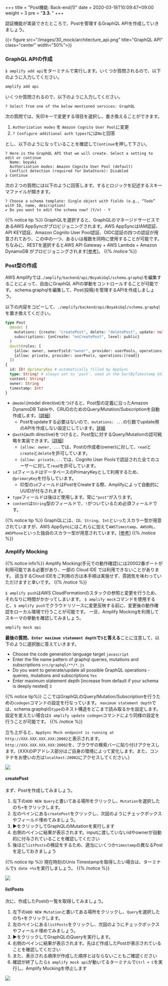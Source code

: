 +++
title = "Post機能: Back-end(1)"
date = 2020-03-18T10:09:47+09:00
weight = 3
pre = "<b>3.3. </b>"
+++

認証機能が実装できたところで、Postを管理するGraphQL APIを作成していきましょう。

{{< figure src="/images/30_mock/architecture_api.png" title="GraphQL API" class="center" width="50%">}}

### GraphQL APIの作成
`$ amplify add api`をターミナルで実行します。いくつか質問されるので、以下のように入力してください。

```sh
amplify add api
```

いくつか質問されるので、以下のように入力してください。

```none
? Select from one of the below mentioned services: GraphQL
```

次の質問では、矢印キーで変更する項目を選択し、書き換えることができます。

1. `Authorization modes` を `Amazon Cognito User Pool`に変更
2. `? Configure additional auth types?`には`No`と回答

とし、以下のようになっていることを確認して`Continue`を押して下さい。

```none
? Here is the GraphQL API that we will create. Select a setting to edit or continue 
  Name: boyaki 
  Authorization modes: Amazon Cognito User Pool (default) 
  Conflict detection (required for DataStore): Disabled 
❯ Continue 
```

次の２つの質問には以下のように回答します。するとロジックを記述するスキーマファイルが開きます。

```none
? Choose a schema template: Single object with fields (e.g., “Todo” with ID, name, description)
✔ Do you want to edit the schema now? (Y/n) · Y
```

{{% notice tip %}}
GraphQLを選択すると、GraphQLのマネージドサービスであるAWS AppSyncがプロビジョニングされます。AWS AppSyncはIAM認証、API KEY認証、Amazon Cognito User Pool認証、OIDC認証の四つの認証が用意されており、この中の一つ、あるいは複数を同時に使用することが可能です。
ちなみに、RESTを選択するとAWS API Gateway + AWS Lambda + Amazon DynamoDB がプロビジョニングされます[[参考](https://docs.amplify.aws/cli/restapi)]。
{{% /notice %}}

### Post型の作成
AWS Amplifyでは`./amplify/backend/api/BoyakiGql/schema.graphql`を編集することによって、自由にGraphQL APIの挙動をコントロールすることが可能です。
schema.graphqlを編集して、Post(投稿)を管理するAPIを作成しましょう。

以下の内容をコピーして、`./amplify/backend/api/BoyakiGql/schema.graphql`を置き換えてください。

```graphql
type Post
  @model (
    mutations: {create: "createPost", delete: "deletePost", update: null}
    subscriptions: {onCreate: "onCreatePost", level: public}
  )
  @auth(rules: [
    {allow: owner, ownerField:"owner", provider: userPools, operations:[read, create, delete]}
    {allow: private, provider: userPools, operations:[read]}
  ])
{
  id: ID! @primaryKey # automatically filled by AppSync
  type: String! # always set to 'post'. used in the SortByTimestamp GSI
  content: String!
  owner: String
  timestamp: Int!
}
```

- `@model`(model directive)をつけると、Post型の定義に沿ったAmazon DynamoDB Tableや、CRUDのためのQuery/Mutation/Subscriptionを自動作成します。[[詳細](https://docs.amplify.aws/cli/graphql/data-modeling/)]
  - Postをupdateする必要はないので、`mutations: ...`の引数でupdate用のAPIを作成しない設定にしています。[詳細](https://docs.amplify.aws/cli/graphql/data-modeling/#rename-generated-queries-mutations-and-subscriptions)
- `@auth`(auth directive)をつけると、Post型に対するQuery/Mutationの認可戦略を実装できます。[[詳細](https://docs.amplify.aws/cli/graphql/authorization-rules/)]
  - `{allow: owner, ...`では、Postの作成者(owner)に対して、`read`と`create`と`delete`を許可しています。
  - `{allow: private,...`では、Cognito User Poolsで認証された全てのユーザーに対して`read`を許可しています。
- `id`フィールドはデータベースのPrimaryKeyとして利用するため、`@primaryKey`を付与しています。
  - ID型の`id`フィールドはPostをCreateする際、Amplifyによって自動的にUUIDが付与されます。
- `type`フィールドは後ほど使用します。常に`"post"`が入ります。
- `content`は`String`型のフィールドで、`!`がついているため必須フィールドです。

{{% notice tip %}}
GraphQLには、`ID`、`String`、`Int`といったスカラー型が用意されていますが、AWS AppSyncにはこれらに加えて`AWSTimestamp`、`AWSURL`、`AWSPhone`といった独自のスカラー型が用意されています。[[参考](https://docs.aws.amazon.com/ja_jp/appsync/latest/devguide/scalars.html)]
{{% /notice %}}


### Amplify Mocking

{{% notice info%}}
Amplify Mocking(手元での動作確認)には20002番ポートが利用可能である必要があり、一部の Cloud IDE では利用できないことがあります。
該当するCloud IDEをご利用の方は本手順は実施せず、雰囲気を味わっていただけますと幸いです。
{{% /notice %}}

`$ amplify push`はAWS CloudFormationのスタックの参照と変更を行うため、それなりに時間がかかってしまいます。
`$ amplify mock`コマンドを使用すると、`$ amplify push`でクラウドリソースに変更反映する前に、変更後の動作確認をローカル環境で行うことが可能です。
一旦、Amplify Mockingを利用してスキーマの挙動を確認してみましょう。

```bash
amplify mock api
```

**最後の質問、`Enter maximum statement depth`で`3`と答える**ことに注意して、以下のように選択肢に答えていきます。

- Choose the code generation language target `javascript`
- Enter the file name pattern of graphql queries, mutations and subscriptions `src/graphql/**/*.js`
- Do you want to generate/update all possible GraphQL operations - queries, mutations and subscriptions `Yes`
- Enter maximum statement depth [increase from default if your schema is deeply nested] `3`

{{% notice tip%}}
ここではGraphQLのQuery/Mutation/Subscriptionを行うための`codegen`コマンドの設定を行なっています。
`maximum statement depth`では、schema.graphqlの`type`のネスト構造をどこまで読み取るかを設定します。
設定を変えたい場合は`$ amplify update codegen`コマンドにより同様の設定を行うことが可能です。
{{% /notice %}}

立ち上がると、`AppSync Mock endpoint is running at http://XXX.XXX.XXX.XXX:20002`と表示されます。`http://XXX.XXX.XXX.XXX:20002`を、ブラウザの検索バーに貼り付けアクセスします。(XXXのIPアドレス部分はご自身の環境によって変化します。また、コンテナをお使いの方は`localhost:20002`にアクセスしてください。)

![](/images/30_mock/graphql_1.png)

#### createPost
まず、Postを作成してみましょう。

1. 左下の`ADD NEW Query`と書いてある場所をクリックし、`Mutation`を選択したのち`+`をクリックします。
1. 左のペインにある`createPost`をクリックし、次図のようにチェックボックスやフィールド埋めてみましょう。
1. **▶︎**をクリックしてGraphQLのMutationを実行します
1. 右側のペインに結果が表示されます。inputに渡していないidやownerが自動的に付与されていることを確認してください
1. 後ほど`listPosts`の検証をするため、適当にいくつか`timestamp`の異なるPostを足しておきましょう

{{% notice tip %}}
現在時刻のUnix Timestampを取得したい場合は、ターミナルで`$ date +%s`を実行しましょう。
{{% /notice %}}

![](/images/30_mock/graphql_2.png)

#### listPosts
次に、作成したPostの一覧を取得してみましょう。

1. 左下の`ADD NEW Mutation`と書いてある場所をクリックし、`Query`を選択したのち`+`をクリックします。
1. 左のペインにある`listPosts`をクリックし、次図のようにチェックボックスやフィールド埋めてみましょう。
1. **▶︎**をクリックしてGraphQLのQueryを実行します。
1. 右側のペインに結果が表示されます。先ほど作成したPostが表示されていることを確認してください
  1. また、表示される順序が作成した順序とはならないこともご確認ください
1. 確認が終了したら`$ amplify mock api`が動いてるターミナルで`Ctrl + C`を実行し、Amplify Mockingを停止します

![](/images/30_mock/listPosts.png)

